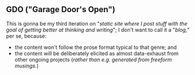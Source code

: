 ## GDO ("Garage Door's Open")

This is gonna be my third iteration on "_static site where I post stuff with the goal of getting better at thinking and writing_"; I don't want to call it a "_blog,_" per se, because:
- the content won't follow the prose format typical to that genre; and
- the content will be deliberately elicited as almost data-exhaust from other ongoing projects (_rather than e.g. generated from freeform musings._)